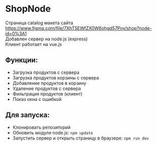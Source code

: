 # ShopNode

Страница catalog макета сайта https://www.figma.com/file/7XhT5EWfZX0W6ohgd57Pny/shop?node-id=0%3A1 <br>
Добавлен сервер на node.js (express) <br>
Клиент работает на vue.js <br>

## Функции:
- Загрузка продуктов с сервера
- Загрузка продуктов корзины с сервера
- Добавление продуктов в корзину
- Удаление продуктов с сервера
- Фильтрация продуктов (клиент)
- Показ окна с ошибкой

## Для запуска:
- Клонировать репозиторий
- Обновить модули node.js: `npm update`
- Запустить сервер и открыть страницу в браузере: `npm run dev`
